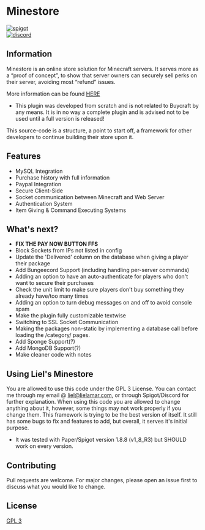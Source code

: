 # Minestore

[<img alt="spigot" src="https://lielamar.com/cdn/plugins/github_spigot.png" size=1.5>](https://www.spigotmc.org/resources/minestore-proof-of-concept-a-flexible-open-source-webstore.86795/)
<br>[<img alt="discord" src="https://lielamar.com/cdn/plugins/github_discord.png" size=1.5>](https://discord.gg/NzgBrqR)
<br>

## Information
Minestore is an online store solution for Minecraft servers.
It serves more as a “proof of concept”, to show that server owners can securely sell perks on their server, avoiding most “refund” issues.

More information can be found [HERE](https://docs.google.com/document/d/1Gqy6RHqojxX5QjQuuB6GWjKTvyUgBUTPidzOyTKpOa4)

* This plugin was developed from scratch and is not related to Buycraft by any means.
It is in no way a complete plugin and is advised not to be used until a full version is released!

This source-code is a structure, a point to start off, a framework for other developers to continue building their store upon it.


## Features
* MySQL Integration
* Purchase history with full information
* Paypal Integration
* Secure Client-Side
* Socket communication between Minecraft and Web Server
* Authentication System
* Item Giving & Command Executing Systems


## What's next?
* <strong>FIX THE PAY NOW BUTTON FFS</strong>
* Block Sockets from IPs not listed in config
* Update the 'Delivered' column on the database when giving a player their package 
* Add Bungeecord Support (including handling per-server commands)
* Adding an option to have an auto-authenticate for players who don't want to secure their purchases
* Check the unit limit to make sure players don't buy something they already have/too many times
* Adding an option to turn debug messages on and off to avoid console spam
* Make the plugin fully customizable textwise
* Switching to SSL Socket Communication
* Making the packages non-static by implementing a database call before loading the /category/ pages.
* Add Sponge Support(?)
* Add MongoDB Support(?)
* Make cleaner code with notes

## Using Liel's Minestore
You are allowed to use this code under the GPL 3 License.
You can contact me through my email @ liel@lielamar.com, or through Spigot/Discord for further explanation.
When using this code you are allowed to change anything about it, however, some things may not work properly if you change them.
This framework is trying to be the best version of itself. It still has some bugs to fix and features to add, but overall, it serves it's initial purpose.

* It was tested with Paper/Spigot version 1.8.8 (v1_8_R3) but SHOULD work on every version.


## Contributing
Pull requests are welcome. For major changes, please open an issue first to discuss what you would like to change.

## License
[GPL 3](https://choosealicense.com/licenses/agpl-3.0/)
